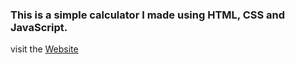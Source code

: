 ### This is a simple calculator I made using HTML, CSS and JavaScript.
visit the [Website](https://www.siddharth1047.github.io/smoothcalculator)
